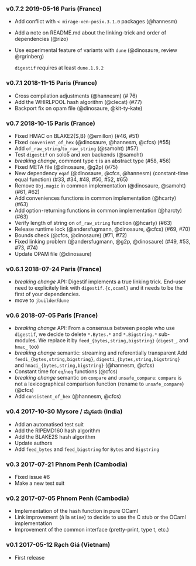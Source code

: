 ### v0.7.2 2019-05-16 Paris (France)

- Add conflict with `< mirage-xen-posix.3.1.0` packages (@hannesm)
- Add a note on README.md about the linking-trick and order of dependencies (@rizo)
- Use experimental feature of variants with `dune` (@dinosaure, review @rgrinberg)

  `digestif` requires at least `dune.1.9.2`

### v0.7.1 2018-11-15 Paris (France)

- Cross compilation adjustments (@hannesm) (# 76)
- Add the WHIRLPOOL hash algorithm (@clecat) (#77)
- Backport fix on opam file (@dinosaure, @kit-ty-kate)

### v0.7 2018-10-15 Paris (France)

- Fixed HMAC on BLAKE2{S,B} (@emillon) (#46, #51)
- Fixed `convenient_of_hex` (@dinosaure, @hannesm, @cfcs) (#55)
- Add `of_raw_string`/`to_raw_string` (@samoht) (#57)
- Test `digestif` on solo5 and xen backends (@samoht)
- *breaking change*, commont type `t` is an abstract type (#58, #56)
- Fixed META file (@dinosaure, @g2p) (#75)
- New dependency `eqaf` (@dinosaure, @cfcs, @hannesm) (constant-time equal function) (#33, #34, #48, #50, #52, #65)
- Remove `Obj.magic` in common implementation (@dinosaure, @samoht) (#61, #62)
- Add conveniences functions in common implementation (@hcarty) (#63)
- Add option-returning functions in common implementation (@harcty) (#63)
- Verify length of string on `of_raw_string` function (@hcarty) (#63)
- Release runtime lock (@andersfugmann, @dinosaure, @cfcs) (#69, #70)
- Bounds check (@cfcs, @dinosaure) (#71, #72)
- Fixed linking problem (@andersfugmann, @g2p, @dinosaure) (#49, #53, #73, #74)
- Update OPAM file (@dinosaure)

### v0.6.1 2018-07-24 Paris (France)

- *breaking change* API: Digestif implements a true linking trick. End-user need
  to explicitely link with `digestif.{c,ocaml}` and it needs to be the first of
  your dependencies.
- move to `jbuilder`/`dune`

### v0.6 2018-07-05 Paris (France)

- *breaking change* API:
  From a consensus between people who use `digestif`, we decide to delete `*.Bytes.*` and `*.Bigstring.*` sub-modules.
  We replace it by `feed_{bytes,string,bigstring}` (`digest_`, and `hmac_` too)
- *breaking change* semantic: streaming and referentially transparent
  Add `feedi_{bytes,string,bigstring}`, `digesti_{bytes,string,bigstring}` and `hmaci_{bytes,string,bigstring}`
  (@hannesm, @cfcs)
- Constant time for `eq`/`neq` functions
  (@cfcs)
- *breaking change* semantic on `compare` and `unsafe_compare`:
  `compare` is not a lexicographical comparison function (rename to `unsafe_compare`)
  (@cfcs)
- Add `consistent_of_hex` (@hannesm, @cfcs)

### v0.4 2017-10-30 Mysore / ಮೈಸೂರು (India)

- Add an automatised test suit
- Add the RIPEMD160 hash algorithm
- Add the BLAKE2S hash algorithm
- Update authors
- Add `feed_bytes` and `feed_bigstring` for `Bytes` and `Bigstring`

### v0.3 2017-07-21 Phnom Penh (Cambodia)

- Fixed issue #6
- Make a new test suit

### v0.2 2017-07-05 Phnom Penh (Cambodia)

- Implementation of the hash function in pure OCaml
- Link improvement (à la `mtime`) to decide to use the C stub or the OCaml implementation
- Improvement of the common interface (pretty-print, type t, etc.)

### v0.1 2017-05-12 Rạch Giá (Vietnam)

- First release
